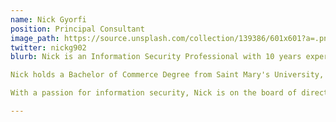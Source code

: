 ```yaml
---
name: Nick Gyorfi
position: Principal Consultant
image_path: https://source.unsplash.com/collection/139386/601x601?a=.png
twitter: nickg902
blurb: Nick is an Information Security Professional with 10 years experience in Cyber Security and over 15 years experience in various information technology roles with global organizations to Government and educational institutions.

Nick holds a Bachelor of Commerce Degree from Saint Mary's University, a diploma in information technology from Nova Scotia Community College and various certifications, including CISSP & CCSP. Having an always learn attitude, Nick continues to learn through completing self-paced courses and tinkering in his home lab.

With a passion for information security, Nick is on the board of directors for the Atlantic Security Conference (AtlSecCon) and helps spread knowledge though community events, such as the Halifax Area Security Klatch (HASK), BSides Halifax and DC902.

---
```

